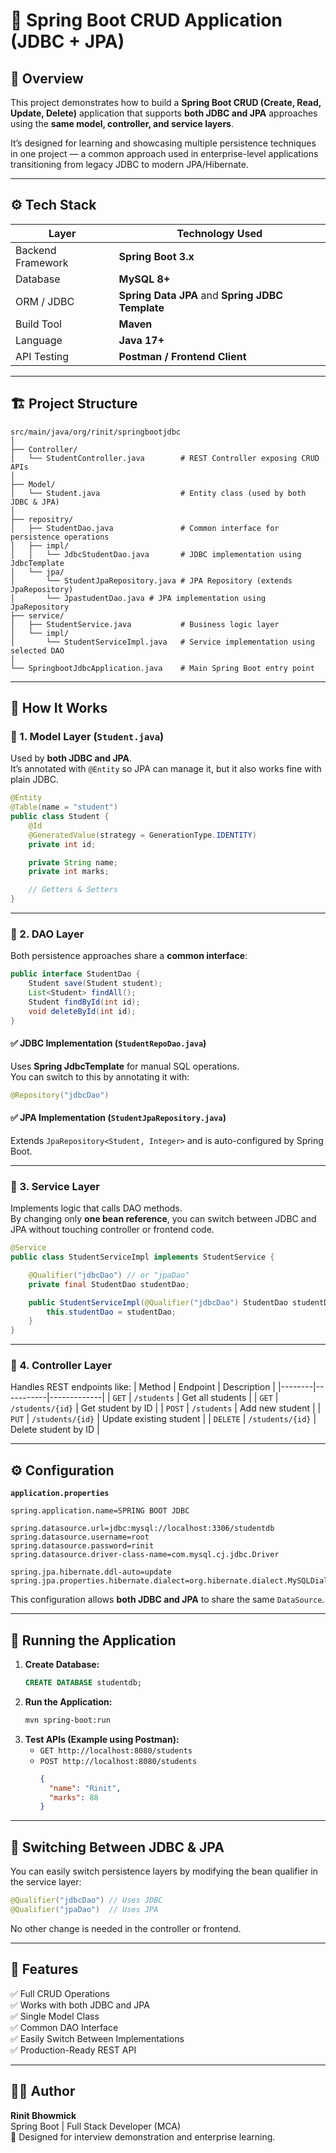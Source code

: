 # 📘 Spring Boot CRUD Application (JDBC + JPA)

## 🧩 Overview
This project demonstrates how to build a **Spring Boot CRUD (Create, Read, Update, Delete)** application that supports **both JDBC and JPA** approaches using the **same model, controller, and service layers**.

It’s designed for learning and showcasing multiple persistence techniques in one project — a common approach used in enterprise-level applications transitioning from legacy JDBC to modern JPA/Hibernate.

---

## ⚙️ Tech Stack
| Layer | Technology Used |
|--------|------------------|
| Backend Framework | **Spring Boot 3.x** |
| Database | **MySQL 8+** |
| ORM / JDBC | **Spring Data JPA** and **Spring JDBC Template** |
| Build Tool | **Maven** |
| Language | **Java 17+** |
| API Testing | **Postman / Frontend Client** |

---

## 🏗️ Project Structure

```
src/main/java/org/rinit/springbootjdbc
│
├── Controller/
│   └── StudentController.java        # REST Controller exposing CRUD APIs
│
├── Model/
│   └── Student.java                  # Entity class (used by both JDBC & JPA)
│
├── repositry/
│   ├── StudentDao.java               # Common interface for persistence operations
│   ├── impl/
│   │   └── JdbcStudentDao.java       # JDBC implementation using JdbcTemplate
│   └── jpa/
│       └── StudentJpaRepository.java # JPA Repository (extends JpaRepository)
│       └── JpastudentDao.java # JPA implementation using JpaRepository
├── service/
│   ├── StudentService.java           # Business logic layer
│   └── impl/
│       └── StudentServiceImpl.java   # Service implementation using selected DAO
│
└── SpringbootJdbcApplication.java    # Main Spring Boot entry point
```

---

## 🧠 How It Works

### 🔹 1. Model Layer (`Student.java`)
Used by **both JDBC and JPA**.  
It’s annotated with `@Entity` so JPA can manage it, but it also works fine with plain JDBC.

```java
@Entity
@Table(name = "student")
public class Student {
    @Id
    @GeneratedValue(strategy = GenerationType.IDENTITY)
    private int id;

    private String name;
    private int marks;

    // Getters & Setters
}
```

---

### 🔹 2. DAO Layer
Both persistence approaches share a **common interface**:

```java
public interface StudentDao {
    Student save(Student student);
    List<Student> findAll();
    Student findById(int id);
    void deleteById(int id);
}
```

#### ✅ JDBC Implementation (`StudentRepoDao.java`)
Uses **Spring JdbcTemplate** for manual SQL operations.  
You can switch to this by annotating it with:
```java
@Repository("jdbcDao")
```

#### ✅ JPA Implementation (`StudentJpaRepository.java`)
Extends `JpaRepository<Student, Integer>` and is auto-configured by Spring Boot.

---

### 🔹 3. Service Layer
Implements logic that calls DAO methods.  
By changing only **one bean reference**, you can switch between JDBC and JPA without touching controller or frontend code.

```java
@Service
public class StudentServiceImpl implements StudentService {

    @Qualifier("jdbcDao") // or "jpaDao"
    private final StudentDao studentDao;

    public StudentServiceImpl(@Qualifier("jdbcDao") StudentDao studentDao) {
        this.studentDao = studentDao;
    }
}
```

---

### 🔹 4. Controller Layer
Handles REST endpoints like:
| Method | Endpoint | Description |
|--------|-----------|-------------|
| `GET` | `/students` | Get all students |
| `GET` | `/students/{id}` | Get student by ID |
| `POST` | `/students` | Add new student |
| `PUT` | `/students/{id}` | Update existing student |
| `DELETE` | `/students/{id}` | Delete student by ID |

---

## ⚙️ Configuration

**`application.properties`**
```properties
spring.application.name=SPRING BOOT JDBC

spring.datasource.url=jdbc:mysql://localhost:3306/studentdb
spring.datasource.username=root
spring.datasource.password=rinit
spring.datasource.driver-class-name=com.mysql.cj.jdbc.Driver

spring.jpa.hibernate.ddl-auto=update
spring.jpa.properties.hibernate.dialect=org.hibernate.dialect.MySQLDialect
```

This configuration allows **both JDBC and JPA** to share the same `DataSource`.

---

## 🚀 Running the Application

1. **Create Database:**
   ```sql
   CREATE DATABASE studentdb;
   ```
2. **Run the Application:**
   ```bash
   mvn spring-boot:run
   ```
3. **Test APIs (Example using Postman):**
    - `GET http://localhost:8080/students`
    - `POST http://localhost:8080/students`
      ```json
      {
        "name": "Rinit",
        "marks": 88
      }
      ```

---

## 🔄 Switching Between JDBC & JPA

You can easily switch persistence layers by modifying the bean qualifier in the service layer:

```java
@Qualifier("jdbcDao") // Uses JDBC
@Qualifier("jpaDao")  // Uses JPA
```

No other change is needed in the controller or frontend.

---

## 🧾 Features
✅ Full CRUD Operations  
✅ Works with both JDBC and JPA  
✅ Single Model Class  
✅ Common DAO Interface  
✅ Easily Switch Between Implementations  
✅ Production-Ready REST API

---

## 🧑‍💻 Author
**Rinit Bhowmick**  
Spring Boot | Full Stack Developer (MCA)  
💼 Designed for interview demonstration and enterprise learning.
